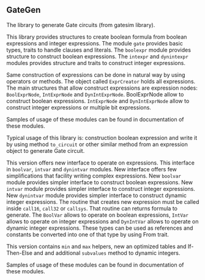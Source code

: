 ## GateGen

The library to generate Gate circuits (from gatesim library).

This library provides structures to create boolean formula from
boolean expressions and integer expressions. The module `gate` provides
basic types, traits to handle clauses and literals.
The `boolexpr` module provides structure to construct boolean
expressions. The `intexpr` and `dynintexpr` modules provides structure and traits to
construct integer expressions.

Same construction of expressions can be done in natural way by using operators or
methods. The object called `ExprCreator` holds all expressions. The main structures
that allow construct expressions are expression nodes: `BoolExprNode`, `IntExprNode`
and `DynIntExprNode`. BoolExprNode allow to construct boolean expressions.
`IntExprNode` and `DynIntExprNode` allow to construct integer expressions or multiple
bit expressions.

Samples of usage of these modules can be found in documentation of these modules.

Typical usage of this library is: construction boolean expression and write it by using
method `to_circuit` or other similar method from an expression object to generate
Gate circuit.

This version offers new interface to operate on expressions.
This interface in `boolvar`, `intvar` and `dynintvar` modules. New interface offers
few simplifications that facility writing complex expressions.
New `boolvar` module provides simpler interface to construct boolean expressions.
New `intvar` module provides simpler interface to construct integer expressions.
New `dynintvar` module provides simpler interface to construct dynamic integer expressions.
The routine that creates new expression must be called inside `call16`, `call32` or `callsys`.
That routine can returns formula to generate. The `BoolVar` allows to operate on boolean
expressions, `IntVar` allows to operate on integer expressions and `DynIntVar` allows to
operate on dynamic integer expressions. These types can be used as references and
constants be converted into one of that type by using From trait.

This version contains `min` and `max` helpers, new an optimized tables and If-Then-Else and
and additional `subvalues` method to dynamic integers.

Samples of usage of these modules can be found in documentation of these modules.
